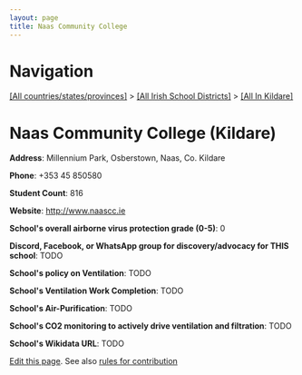 ```yaml
---
layout: page
title: Naas Community College
---
```

# Navigation

[[All countries/states/provinces]](../../..) > [[All Irish School Districts]](../..) > [[All In Kildare]](..)

# Naas Community College (Kildare)

**Address**: Millennium Park, Osberstown, Naas, Co. Kildare

**Phone**: +353 45 850580

**Student Count**: 816

**Website**: <http://www.naascc.ie>

**School's overall airborne virus protection grade (0-5)**: 0

**Discord, Facebook, or WhatsApp group for discovery/advocacy for THIS school**: TODO

**School's policy on Ventilation**: TODO

**School's Ventilation Work Completion**: TODO

**School's Air-Purification**: TODO

**School's CO2 monitoring to actively drive ventilation and filtration**: TODO

**School's Wikidata URL**: TODO


[Edit this page](https://github.com/ventilate-schools/Ireland/edit/main/./Kildare/Naas_Community_College.md). See also [rules for contribution](../../../contribution-rules/)